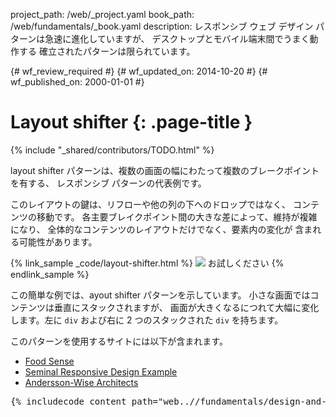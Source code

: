 project_path: /web/_project.yaml
book_path: /web/fundamentals/_book.yaml
description: レスポンシブ ウェブ デザイン パターンは急速に進化していますが、 デスクトップとモバイル端末間でうまく動作する 確立されたパターンは限られています。

{# wf_review_required #}
{# wf_updated_on: 2014-10-20 #}
{# wf_published_on: 2000-01-01 #}

# Layout shifter {: .page-title }

{% include "_shared/contributors/TODO.html" %}



layout shifter パターンは、複数の画面の幅にわたって複数のブレークポイントを有する、 レスポンシブ パターンの代表例です。

このレイアウトの鍵は、リフローや他の列の下へのドロップではなく、
コンテンツの移動です。  各主要ブレイクポイント間の大きな差によって、維持が複雑になり、
全体的なコンテンツのレイアウトだけでなく、要素内の変化が
含まれる可能性があります。

{% link_sample _code/layout-shifter.html %}
  <img src="imgs/layout-shifter.svg">
  お試しください
{% endlink_sample %}

この簡単な例では、ayout shifter パターンを示しています。
小さな画面ではコンテンツは垂直にスタックされますが、
画面が大きくなるにつれて大幅に変化します。左に `div` および右に 2 つのスタックされた `div` を持ちます。

このパターンを使用するサイトには以下が含まれます。

 * [Food Sense](http://foodsense.is/)
 * [Seminal Responsive Design
  Example](http://alistapart.com/d/responsive-web-design/ex/ex-site-FINAL.html)
 * [Andersson-Wise Architects](http://www.anderssonwise.com/)

<pre class="prettyprint">
{% includecode content_path="web..//fundamentals/design-and-ui/responsive/patterns/_code/layout-shifter.html" region_tag="lshifter" lang=css %}
</pre>


